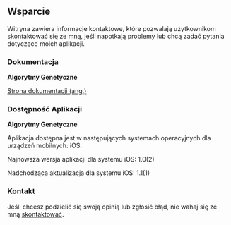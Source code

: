 ## Wsparcie

Witryna zawiera informacje kontaktowe, które pozwalają użytkownikom skontaktować się ze mną, jeśli napotkają problemy lub chcą zadać pytania dotyczące moich aplikacji.

### Dokumentacja

**Algorytmy Genetyczne**

[Strona dokumentacji (ang.)](https://www.taketechease.com/optfinder/genetic-algorithms.html)

### Dostępność Aplikacji

**Algorytmy Genetyczne**

  Aplikacja dostępna jest w następujących systemach operacyjnych dla urządzeń mobilnych: iOS.

  Najnowsza wersja aplikacji dla systemu iOS: 1.0(2)

  Nadchodząca aktualizacja dla systemu iOS: 1.1(1)
  
### Kontakt

Jeśli chcesz podzielić się swoją opinią lub zgłosić błąd, nie wahaj się ze mną [skontaktować](mailto:i.d.kosinska@gmail.com).
